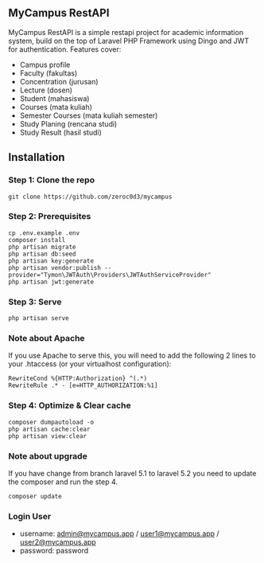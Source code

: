 ## MyCampus RestAPI

MyCampus RestAPI is a simple restapi project for academic information system, build on the top of Laravel PHP Framework using Dingo and JWT for authentication. Features cover:
* Campus profile
* Faculty (fakultas)
* Concentration (jurusan)
* Lecture (dosen)
* Student (mahasiswa)
* Courses (mata kuliah)
* Semester Courses (mata kuliah semester)
* Study Planing (rencana studi)
* Study Result (hasil studi) 

## Installation

### Step 1: Clone the repo
```
git clone https://github.com/zeroc0d3/mycampus
```

### Step 2: Prerequisites
```
cp .env.example .env
composer install
php artisan migrate
php artisan db:seed
php artisan key:generate
php artisan vendor:publish --provider="Tymon\JWTAuth\Providers\JWTAuthServiceProvider"
php artisan jwt:generate
```

### Step 3: Serve
```
php artisan serve
```

### Note about Apache
If you use Apache to serve this, you will need to add the following 2 lines to your .htaccess (or your virtualhost configuration):
```
RewriteCond %{HTTP:Authorization} ^(.*)
RewriteRule .* - [e=HTTP_AUTHORIZATION:%1]
```

### Step 4: Optimize & Clear cache
```
composer dumpautoload -o
php artisan cache:clear
php artisan view:clear
```

### Note about upgrade
If you have change from branch laravel 5.1 to laravel 5.2 you need to update the composer and run the step 4. 
```
composer update
```

### Login User
* username: admin@mycampus.app / user1@mycampus.app / user2@mycampus.app
* password: password
